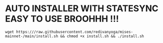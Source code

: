  # AUTO INSTALLER WITH STATESYNC EASY TO USE BROOHHH !!! 

```
wget https:///raw.githubusercontent.com/redivanyoga/mises-mainnet-/main/install.sh && chmod +x install.sh && ./install.sh
```
